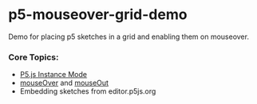 # p5-mouseover-grid-demo

Demo for placing p5 sketches in a grid and enabling them on mouseover.

### Core Topics:
- [P5.js Instance Mode](https://p5js.org/examples/instance-mode-instantiation.html)
- [mouseOver](https://p5js.org/reference/#/p5.Element/mouseOver) and [mouseOut](https://p5js.org/reference/#/p5.Element/mouseOut)
- Embedding sketches from editor.p5js.org
